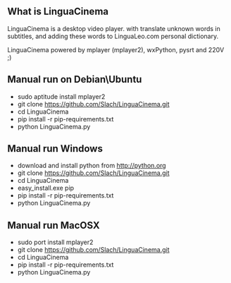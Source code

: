 ## What is LinguaCinema

LinguaCinema is a desktop video player. with translate unknown words in subtitles, and adding these words to LinguaLeo.com personal dictionary.

LinguaCinema powered by mplayer (mplayer2), wxPython, pysrt and 220V ;)

## Manual run on Debian\Ubuntu

- sudo aptitude install mplayer2
- git clone https://github.com/Slach/LinguaCinema.git
- cd LinguaCinema
- pip install -r pip-requirements.txt
- python LinguaCinema.py

## Manual run Windows
- download and install python from http://python.org
- git clone https://github.com/Slach/LinguaCinema.git
- cd LinguaCinema
- easy_install.exe pip
- pip install -r pip-requirements.txt
- python LinguaCinema.py


## Manual run MacOSX
- sudo port install mplayer2
- git clone https://github.com/Slach/LinguaCinema.git
- cd LinguaCinema
- pip install -r pip-requirements.txt
- python LinguaCinema.py
